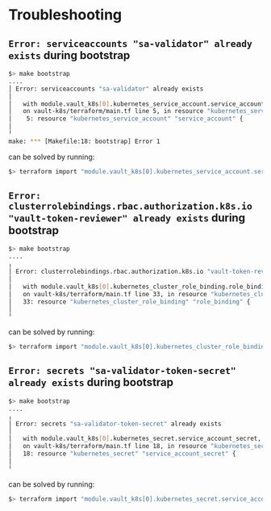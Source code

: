 # Troubleshooting 

## `Error: serviceaccounts "sa-validator" already exists` during bootstrap
```bash
$> make bootstrap
....
│ Error: serviceaccounts "sa-validator" already exists
│ 
│   with module.vault_k8s[0].kubernetes_service_account.service_account,
│   on vault-k8s/terraform/main.tf line 5, in resource "kubernetes_service_account" "service_account":
│    5: resource "kubernetes_service_account" "service_account" {
│ 
╵
make: *** [Makefile:18: bootstrap] Error 1
```

can be solved by running: 

```bash
$> terraform import "module.vault_k8s[0].kubernetes_service_account.service_account" default/sa-validator
```

## `Error: clusterrolebindings.rbac.authorization.k8s.io "vault-token-reviewer" already exists` during bootstrap
```bash
$> make bootstrap
....
╷
│ Error: clusterrolebindings.rbac.authorization.k8s.io "vault-token-reviewer" already exists
│ 
│   with module.vault_k8s[0].kubernetes_cluster_role_binding.role_binding,
│   on vault-k8s/terraform/main.tf line 33, in resource "kubernetes_cluster_role_binding" "role_binding":
│   33: resource "kubernetes_cluster_role_binding" "role_binding" {
│ 
╵
```

can be solved by running: 

```bash
$> terraform import "module.vault_k8s[0].kubernetes_cluster_role_binding.role_binding" vault-token-reviewer
```

## `Error: secrets "sa-validator-token-secret" already exists` during bootstrap
```bash
$> make bootstrap
....
╷
│ Error: secrets "sa-validator-token-secret" already exists
│ 
│   with module.vault_k8s[0].kubernetes_secret.service_account_secret,
│   on vault-k8s/terraform/main.tf line 18, in resource "kubernetes_secret" "service_account_secret":
│   18: resource "kubernetes_secret" "service_account_secret" {
│ 
╵
```

can be solved by running: 

```bash
$> terraform import "module.vault_k8s[0].kubernetes_secret.service_account_secret" default/sa-validator-token-secret
```